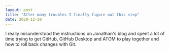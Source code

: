 ```yaml
---
layout: post
title: "After many troubles I finally figure out this step"
date: 2020-12-20
---
```


I really misunderstood the instructions on Jonathan's blog and spent a lot of time trying to get GitHub, GitHub Desktop and ATOM to play together and how to roll back changes with Git.

